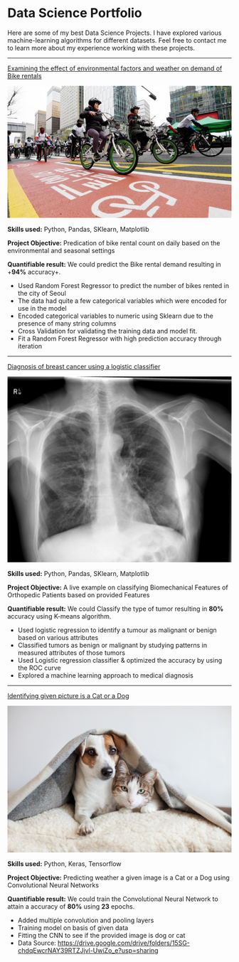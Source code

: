 # Data Science Portfolio

Here are some of my best Data Science Projects. I have explored various machine-learning algorithms for different datasets. Feel free to contact me to learn more about my experience working with these projects.

***

[Examining the effect of environmental factors and weather on demand of Bike rentals](https://github.com/suvo-gh/Bike-Rental-Demand/blob/main/Bike_Rental_Demand.ipynb)

<img src="images/seoul-bikes.jpeg?raw=true"/>

**Skills used:** Python, Pandas, SKlearn, Matplotlib

**Project Objective:** Predication of bike rental count on daily based on the environmental and seasonal settings

**Quantifiable result:** We could predict the Bike rental demand resulting in +**94%** accuracy+.

- Used Random Forest Regressor to predict the number of bikes rented in the city of Seoul
- The data had quite a few categorical variables which were encoded for use in the model
- Encoded categorical variables to numeric using Sklearn due to the presence of many string columns
- Cross Validation for validating the training data and model fit.
- Fit a Random Forest Regressor with high prediction accuracy through iteration

***

[Diagnosis of breast cancer using a logistic classifier](https://github.com/suvo-gh/Orthopedic-Patients-Classification)

<img src="images/breast-cancer.jpeg?raw=true"/>

**Skills used:** Python, Pandas, SKlearn, Matplotlib

**Project Objective:** A live example on classifying Biomechanical Features of Orthopedic Patients based on provided Features

**Quantifiable result:** We could Classify the type of tumor resulting in **80%** accuracy using K-means algorithm.

- Used logistic regression to identify a tumour as malignant or benign based on various attributes
- Classified tumors as benign or malignant by studying patterns in measured attributes of those tumors
- Used Logistic regression classifier & optimized the accuracy by using the ROC curve
- Explored a machine learning approach to medical diagnosis

***

[Identifying given picture is a Cat or a Dog](https://github.com/suvo-gh/Cat_or_Dog_prediction/blob/main/CNN_Project%20(Image_Classification).ipynb)

<img src="images/Dog-and-Cat.jpeg?raw=true"/>

**Skills used:** Python, Keras, Tensorflow

**Project Objective:** Predicting weather a given image is a Cat or a Dog using Convolutional Neural Networks

**Quantifiable result:** We could train the Convolutional Neural Network to attain a accuracy of **80%** using **23** epochs.

- Added multiple convolution and pooling layers
- Training model on basis of given data
- Fitting the CNN to see if the provided image is dog or cat
- Data Source: https://drive.google.com/drive/folders/15SG-chdqEwcrNAY39RTZJjvl-UwiZo_e?usp=sharing